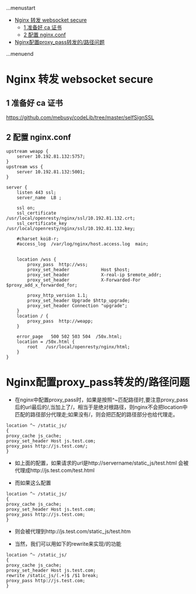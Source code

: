 ...menustart

 - [Nginx 转发 websocket secure](#7c5ba97417d6a694ecb09b70b7874040)
     - [1 准备好 ca 证书](#a531b2993886b54ffe0570554f93f575)
     - [2 配置 nginx.conf](#d1981f613ae630bff78fe54af74f9c17)
 - [Nginx配置proxy_pass转发的/路径问题](#f000b6463e33ea7670c393ee0b4927bf)

...menuend


<h2 id="7c5ba97417d6a694ecb09b70b7874040"></h2>


# Nginx 转发 websocket secure

<h2 id="a531b2993886b54ffe0570554f93f575"></h2>


## 1 准备好 ca 证书

https://github.com/mebusy/codeLib/tree/master/selfSignSSL

<h2 id="d1981f613ae630bff78fe54af74f9c17"></h2>


## 2 配置 nginx.conf

```
upstream weapp {
    server 10.192.81.132:5757;
}
upstream wss {
    server 10.192.81.132:5001;
}

server {
    listen 443 ssl;
    server_name  LB ;

    ssl on;
    ssl_certificate     /usr/local/openresty/nginx/ssl/10.192.81.132.crt;
    ssl_certificate_key /usr/local/openresty/nginx/ssl/10.192.81.132.key;

    #charset koi8-r;
    #access_log  /var/log/nginx/host.access.log  main;


    location /wss {
        proxy_pass  http://wss;
        proxy_set_header            Host $host;
        proxy_set_header            X-real-ip $remote_addr;
        proxy_set_header            X-Forwarded-For $proxy_add_x_forwarded_for;

        proxy_http_version 1.1;
        proxy_set_header Upgrade $http_upgrade;
        proxy_set_header Connection "upgrade";
    }
    location / {
        proxy_pass  http://weapp;
    }

    error_page   500 502 503 504  /50x.html;
    location = /50x.html {
        root   /usr/local/openresty/nginx/html;
    }
}
```

<h2 id="f000b6463e33ea7670c393ee0b4927bf"></h2>


# Nginx配置proxy_pass转发的/路径问题

 - 在nginx中配置proxy_pass时，如果是按照^~匹配路径时,要注意proxy_pass后的url最后的/,当加上了/，相当于是绝对根路径，则nginx不会把location中匹配的路径部分代理走;如果没有/，则会把匹配的路径部分也给代理走。


```
location ^~ /static_js/
{
proxy_cache js_cache;
proxy_set_header Host js.test.com;
proxy_pass http://js.test.com/;
}
```

 - 如上面的配置，如果请求的url是http://servername/static_js/test.html 会被代理成http://js.test.com/test.html

 - 而如果这么配置

```
location ^~ /static_js/
{
proxy_cache js_cache;
proxy_set_header Host js.test.com;
proxy_pass http://js.test.com;
}
```

 - 则会被代理到http://js.test.com/static_js/test.htm

 - 当然，我们可以用如下的rewrite来实现/的功能

```
location ^~ /static_js/
{
proxy_cache js_cache;
proxy_set_header Host js.test.com;
rewrite /static_js/(.+)$ /$1 break;
proxy_pass http://js.test.com;
}
```
